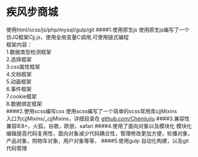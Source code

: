 #  疾风步商城<br>
使用html/scss/js/php/mysql/gulp/git
####1.使用原生js
使用原生js编写了一个仿JQ框架Cjj.js，使用全局变量C调用,可使用链式编程<br>
框架内容：<br>
1.数据类型检测框架<br>
2.选择框架<br>
3.css属性框架<br>
4.文档框架<br>
5.动画框架<br>
6.事件框架<br>
7.cookie框架<br>
8.数据绑定框架<br>
####2.使用scss编写css
使用scss编写了一个简单的scss常用库cjjMixins<br>
入口为cjjMixins/_cjjMixins，详细目录在
<a href="http://github.com/Chenjiujiu" target="_blank">github.com/Chenjiujiu</a>
####3.兼容性
兼容IE8+，火狐，谷歌，欧朋，safari
####4.使用了面向对象以及模块化
模块化编辑提高代码复用性，面向对象减少代码耦合性，管理修改更加方便，轮播对象，产品对象，购物车对象，用户对象等等，
####5.使用gulp 自动化构建，以及git代码管理

